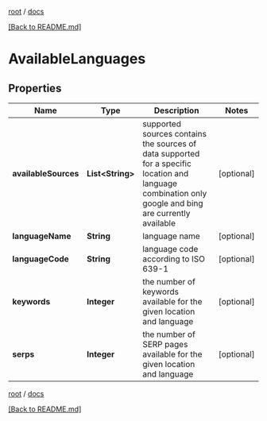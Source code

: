 [root](./../ "root") / [docs](./ "docs")

[[Back to README.md]](./../README.md "[Back to README.md]")

# AvailableLanguages

## Properties

| Name | Type | Description | Notes |
|------------ | ------------- | ------------- | -------------|
|**availableSources** | **List&lt;String&gt;** | supported sources contains the sources of data supported for a specific location and language combination only google and bing are currently available |  [optional] |
|**languageName** | **String** | language name |  [optional] |
|**languageCode** | **String** | language code according to ISO 639-1 |  [optional] |
|**keywords** | **Integer** | the number of keywords available for the given location and language |  [optional] |
|**serps** | **Integer** | the number of SERP pages available for the given location and language |  [optional] |

[root](./../ "root") / [docs](./ "docs")

[[Back to README.md]](./../README.md "[Back to README.md]")